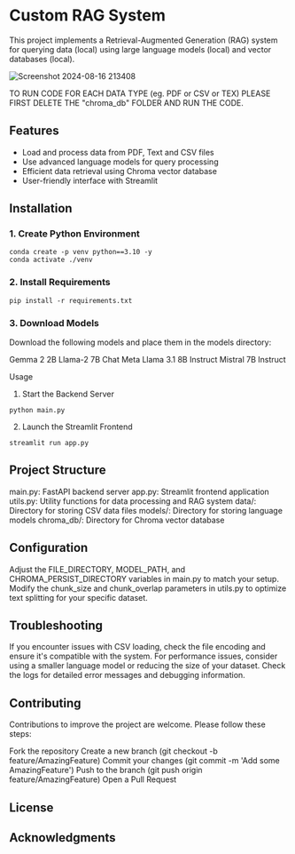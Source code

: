 # Custom RAG System

This project implements a Retrieval-Augmented Generation (RAG) system for querying data (local) using large language models (local) and vector databases (local).

![Screenshot 2024-08-16 213408](https://github.com/user-attachments/assets/5b5c5637-7330-4726-9511-6315574729c3)

TO RUN CODE FOR EACH DATA TYPE (eg. PDF or CSV or TEX) PLEASE FIRST DELETE THE "chroma_db" FOLDER AND RUN THE CODE.

## Features

- Load and process data from PDF, Text and CSV files
- Use advanced language models for query processing
- Efficient data retrieval using Chroma vector database
- User-friendly interface with Streamlit

## Installation

### 1. Create Python Environment

```
conda create -p venv python==3.10 -y
conda activate ./venv
```

### 2. Install Requirements

```
pip install -r requirements.txt
```

### 3. Download Models
Download the following models and place them in the models directory:

Gemma 2 2B
Llama-2 7B Chat
Meta Llama 3.1 8B Instruct
Mistral 7B Instruct

Usage
1. Start the Backend Server

```
python main.py
```

2. Launch the Streamlit Frontend

```
streamlit run app.py
```

## Project Structure

main.py: FastAPI backend server
app.py: Streamlit frontend application
utils.py: Utility functions for data processing and RAG system
data/: Directory for storing CSV data files
models/: Directory for storing language models
chroma_db/: Directory for Chroma vector database

## Configuration

Adjust the FILE_DIRECTORY, MODEL_PATH, and CHROMA_PERSIST_DIRECTORY variables in main.py to match your setup.
Modify the chunk_size and chunk_overlap parameters in utils.py to optimize text splitting for your specific dataset.

## Troubleshooting

If you encounter issues with CSV loading, check the file encoding and ensure it's compatible with the system.
For performance issues, consider using a smaller language model or reducing the size of your dataset.
Check the logs for detailed error messages and debugging information.

## Contributing
Contributions to improve the project are welcome. Please follow these steps:

Fork the repository
Create a new branch (git checkout -b feature/AmazingFeature)
Commit your changes (git commit -m 'Add some AmazingFeature')
Push to the branch (git push origin feature/AmazingFeature)
Open a Pull Request

## License


## Acknowledgments









